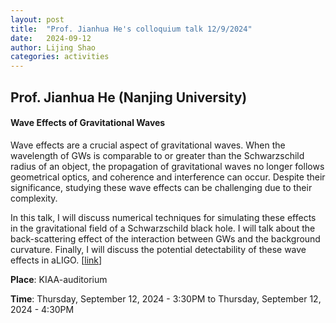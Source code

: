 ```yaml
---
layout: post
title:  "Prof. Jianhua He's colloquium talk 12/9/2024"
date:   2024-09-12
author: Lijing Shao
categories: activities
---
```


## Prof. Jianhua He (Nanjing University)

#### Wave Effects of Gravitational Waves

Wave effects are a crucial aspect of gravitational waves. When the wavelength of GWs is comparable to or greater than the Schwarzschild radius of an object, the propagation of gravitational waves no longer follows geometrical optics, and coherence and interference can occur. Despite their significance, studying these wave effects can be challenging due to their complexity.

In this talk, I will discuss numerical techniques for simulating these effects in the gravitational field of a Schwarzschild black hole. I will talk about the back-scattering effect of the interaction between GWs and the background curvature. Finally, I will discuss the potential detectability of these wave effects in aLIGO.
[[link](https://kiaa.pku.edu.cn/info/1024/9377.htm)]

**Place**: KIAA-auditorium

**Time**: Thursday, September 12, 2024 - 3:30PM to Thursday, September 12, 2024 - 4:30PM
